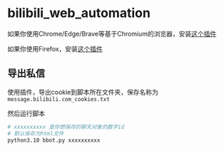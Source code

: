 # bilibili_web_automation

如果你使用Chrome/Edge/Brave等基于Chromium的浏览器，安装[这个插件](https://chromewebstore.google.com/detail/get-cookiestxt-locally/cclelndahbckbenkjhflpdbgdldlbecc)

如果你使用Firefox，安装[这个插件](https://addons.mozilla.org/en-US/firefox/addon/get-cookies-txt-locally/)

## 导出私信

使用插件，导出cookie到脚本所在文件夹，保存名称为`message.bilibili.com_cookies.txt`

然后运行脚本

```bash
# xxxxxxxxxx 是你想保存的聊天对象的数字id
# 默认保存为html文件
python3.10 bbot.py xxxxxxxxxx
```